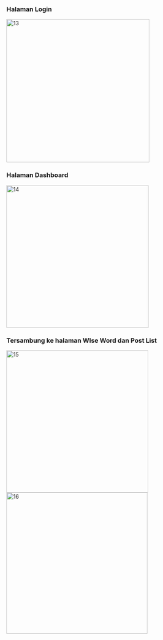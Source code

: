 ### Halaman Login
<img width="373" alt="13" src="https://github.com/user-attachments/assets/7a7c4ee9-c1ae-419f-b9b4-f1f511b32d70">

### Halaman Dashboard
<img width="371" alt="14" src="https://github.com/user-attachments/assets/b4302aeb-70f6-403c-a14c-dba2d419a13b">

### Tersambung ke halaman WIse Word dan Post List
<img width="370" alt="15" src="https://github.com/user-attachments/assets/9f16fecb-181a-4494-bed5-120a1a541a3a">

<img width="368" alt="16" src="https://github.com/user-attachments/assets/5d8ea394-145d-4e76-abe3-958945363431">
